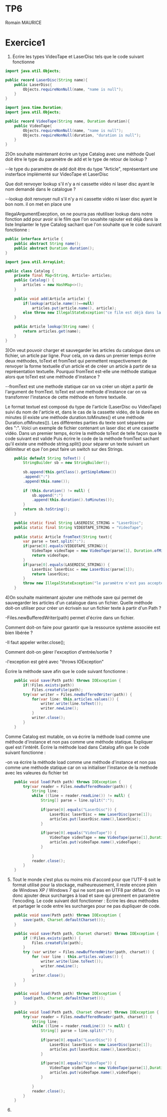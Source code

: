 TP6
===
Romain MAURICE

Exercice1
========

1) Écrire les types VideoTape et LaserDisc tels que le code suivant fonctionne
```java
import java.util.Objects;

public record LaserDisc(String name){
	public LaserDisc{
		Objects.requireNonNull(name, "name is null");
	}
}
```
```java
import java.time.Duration;
import java.util.Objects;

public record VideoTape(String name, Duration duration){
	public VideoTape{
		Objects.requireNonNull(name, "name is null");
		Objects.requireNonNull(duration, "duration is null");
	}
}

```
2)On souhaite maintenant écrire un type Catalog avec une méthode
Quel doit être le type du paramètre de add et le type de retour de lookup ?

--le type du paramètre de add doit être du type "Article", représentant une insterface implémenté sur VideoTape et LaserDisc

Que doit renvoyer lookup s'il n'y a ni cassette vidéo ni laser disc ayant le nom demandé dans le catalogue ?

--lookup doit renvoyer null s'il n'y a ni cassette vidéo ni laser disc ayant le bon nom. il on met en place une

IllegalArgumentExecption, on ne pourra pas réutiliser lookup dans notre fonction add pour avoir si le film que l'on souahite rajouter est déjà dans la liste
Implanter le type Catalog sachant que l'on souhaite que le code suivant fonctionne :

```java
public interface Article {
	public abstract String name();
	public abstract Duration duration();
}
```
```java
import java.util.ArrayList;

public class Catalog {
	private final Map<String, Article> articles;
	public Catalog() {
		articles = new HashMap<>();
	}
	
	public void add(Article article) {
		if(lookup(article.name())==null)
			articles.put(article.name(), article);
		else throw new IllegalStateException("ce film est déjà dans la liste");
	}
	
	public Article lookup(String name) {
		return articles.get(name);
	}
}

```
3)On veut pouvoir charger et sauvegarder les articles du catalogue dans un fichier, un article par ligne. Pour cela, on va dans un premier temps écrire deux méthodes, toText et fromText qui permettent respectivement de renvoyer la forme textuelle d'un article et de créer un article à partir de sa représentation textuelle.
Pourquoi fromText est-elle une méthode statique alors que toText est une méthode d'instance ?

--fromText est une methode statique car on va créer un objet a partir de l'argument de fromText. toText est une methode d'instance car on va transfomrer l'instance de cette méthode en fomre textuelle.

Le format textuel est composé du type de l'article (LaserDisc ou VideoTape) suivi du nom de l'article et, dans le cas de la cassette vidéo, de la durée en minutes (il existe une méthode duration.toMinutes() et une méthode Duration.ofMinutes()). Les différentes parties du texte sont séparées par des ":".
Voici un exemple de fichier contenant un laser disc et une cassette vidéo.
Dans un premier temps, écrire la méthode toText de telle façon que le code suivant est valide
Puis écrire le code de la méthode fromText sachant qu'il existe une méthode string.split() pour séparer un texte suivant un délimiteur et que l'on peut faire un switch sur des Strings.
```java
	public default String toText() {		
		StringBuilder sb = new StringBuilder();
		
		sb.append(this.getClass().getSimpleName())
		.append(":")
		.append(this.name());
		
		if (this.duration() != null) {
			sb.append(":")
			.append(this.duration().toMinutes());
		}
		return sb.toString();
	}	
```
```java
	public static final String LASERDISC_STRING = "LaserDisc";
	public static final String VIDEOTAPE_STRING = "VideoTape";
	
	public static Article fromText(String text){
		var parse = text.split(":");
		if(parse[0].equals(VIDEOTAPE_STRING)){
			VideoTape videoTape = new VideoTape(parse[1], Duration.ofMinutes(Long.parseLong(parse[2])));
			return videoTape;
		}
		if(parse[0].equals(LASERDISC_STRING)) {
			LaserDisc laserDisc = new LaserDisc(parse[1]);
			return laserDisc;
		}
		throw new IllegalStateException("le paramètre n'est pas accepté");
	}
```

4)On souhaite maintenant ajouter une méthode save qui permet de sauvegarder les articles d'un catalogue dans un fichier.
Quelle méthode doit-on utiliser pour créer un écrivain sur un fichier texte à partir d'un Path ?

-Files.newBufferedWriter(path) permet d'écrire dans un fichier.

Comment doit-on faire pour garantir que la ressource système associée est bien libérée ?

-Il faut appeler writer.close();

Comment doit-on gérer l'exception d'entrée/sortie ?

-l'exception est géré avec "throws IOException"

Écrire la méthode save afin que le code suivant fonctionne :
```java
	public void save(Path path) throws IOException {
		if(!Files.exists(path))
			Files.createFile(path);
		try(var writer = Files.newBufferedWriter(path)) {
			for(var line: this.articles.values()) {
				writer.write(line.toText());
				writer.newLine();
			}
			writer.close();
		}
	}
```
Comme Catalog est mutable, on va écrire la méthode load comme une méthode d'instance et non pas comme une méthode statique. Expliquer quel est l'intérêt. Écrire la méthode load dans Catalog afin que le code suivant fonctionne :

-on va écrire la méthode load comme une méthode d'instance et non pas comme une méthode statique car on va initialiser l'instance de la methode avec les valeures du fichier txt 
```java
	public void load(Path path) throws IOException {
		try(var reader = Files.newBufferedReader(path)) {			
			String line;
			while ((line = reader.readLine()) != null) {
				String[] parse = line.split(":");
								
				if(parse[0].equals("LaserDisc")) {
					LaserDisc laserDisc = new LaserDisc(parse[1]);
					articles.put(laserDisc.name(),laserDisc);
				}
				
				if(parse[0].equals("VideoTape")) {
					VideoTape videoTape = new VideoTape(parse[1],Duration.ofMinutes(Long.parseLong(parse[2])));
					articles.put(videoTape.name(),videoTape);
				}
				
			}
			reader.close();
		}
	}
```
5) Tout le monde s'est plus ou moins mis d'accord pour que l'UTF-8 soit le format utilisé pour la stockage, malheureusement, il reste encore plein de Windows XP / Windows 7 qui ne sont pas en UTF8 par défaut. On va donc ajouter deux surcharges à load et save qui prennent en paramètre l'encoding. Le code suivant doit fonctionner :
Écrire les deux méthodes et partager le code entre les surcharges pour ne pas dupliquer de code.
```java
	public void save(Path path) throws IOException {
	    save(path, Charset.defaultCharset());
	}

	public void save(Path path, Charset charset) throws IOException {
	    if (!Files.exists(path)) {
	        Files.createFile(path);
	    }
	    try (var writer = Files.newBufferedWriter(path, charset)) {
	        for (var line : this.articles.values()) {
	            writer.write(line.toText());
	            writer.newLine();
	        }
	        writer.close();
	    }
	}
```
```java
	public void load(Path path) throws IOException {
	    load(path, Charset.defaultCharset());
	}
	
	public void load(Path path, Charset charset) throws IOException {
		try(var reader = Files.newBufferedReader(path, charset)) {			
			String line;
			while ((line = reader.readLine()) != null) {
				String[] parse = line.split(":");
								
				if(parse[0].equals("LaserDisc")) {
					LaserDisc laserDisc = new LaserDisc(parse[1]);
					articles.put(laserDisc.name(),laserDisc);
				}
				
				if(parse[0].equals("VideoTape")) {
					VideoTape videoTape = new VideoTape(parse[1],Duration.ofMinutes(Long.parseLong(parse[2])));
					articles.put(videoTape.name(),videoTape);
				}
				
			}
			reader.close();
		}
	}
```
6)
